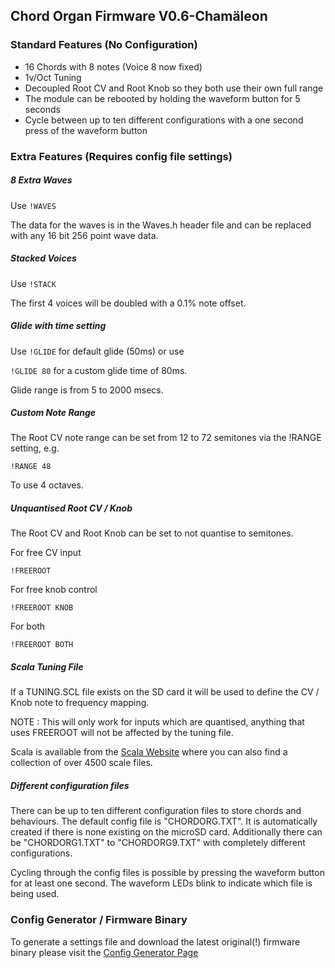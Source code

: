 ## Chord Organ Firmware V0.6-Chamäleon

### Standard Features (No Configuration)

* 16 Chords with 8 notes (Voice 8 now fixed)
* 1v/Oct Tuning
* Decoupled Root CV and Root Knob so they both use their own full range
* The module can be rebooted by holding the waveform button for 5 seconds
* Cycle between up to ten different configurations with a one second press of the waveform button

### Extra Features (Requires config file settings)

##### 8 Extra Waves

Use `!WAVES`

The data for the waves is in the Waves.h header file and can be replaced with any 16 bit 256 point wave data.

##### Stacked Voices

Use `!STACK`

The first 4 voices will be doubled with a 0.1% note offset.

##### Glide with time setting

Use `!GLIDE` for default glide (50ms) or use

`!GLIDE 80` for a custom glide time of 80ms.

Glide range is from 5 to 2000 msecs.

##### Custom Note Range

The Root CV note range can be set from 12 to 72 semitones via the !RANGE setting, e.g.

`!RANGE 48`

To use 4 octaves.

##### Unquantised Root CV / Knob

The Root CV and Root Knob can be set to not quantise to semitones.

For free CV input

`!FREEROOT`

For free knob control

`!FREEROOT KNOB`

For both

`!FREEROOT BOTH`

##### Scala Tuning File

If a TUNING.SCL file exists on the SD card it will be used to define the CV / Knob note to frequency mapping.

NOTE : This will only work for inputs which are quantised, anything that uses FREEROOT will not be affected by the tuning file.

Scala is available from the [Scala Website](http://www.huygens-fokker.org/scala/) where you can also find a collection of over 4500 scale files.

##### Different configuration files

There can be up to ten different configuration files to store chords and behaviours. The default config file is "CHORDORG.TXT". It is automatically created if there is none existing on the microSD card. Additionally there can be "CHORDORG1.TXT" to "CHORDORG9.TXT" with completely different configurations.

Cycling through the config files is possible by pressing the waveform button for at least one second. The waveform LEDs blink to indicate which file is being used.

### Config Generator / Firmware Binary
To generate a settings file and download the latest original(!)
firmware binary please visit the [Config Generator Page](http://polyfather.com/chord_organ)

